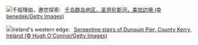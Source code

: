 ![](https://www.bing.com/th?id=OHR.ThousandIslands_ZH-CN3197750437_UHD.jpg&w=1000)千般理由，邀您探索:&nbsp;&ensp;[千岛群岛地区，圣劳伦斯河，美加边境 (© benedek/Getty Images)](https://www.bing.com/th?id=OHR.ThousandIslands_ZH-CN3197750437_UHD.jpg)
<br><br/>
![](https://www.bing.com/th?id=OHR.DunquinIreland_EN-US9846056364_UHD.jpg&w=1000)Ireland's western edge:&nbsp;&ensp;[Serpentine stairs of Dunquin Pier, County Kerry, Ireland (© Hugh O'Connor/Getty Images)](https://www.bing.com/th?id=OHR.DunquinIreland_EN-US9846056364_UHD.jpg)
<br><br/>

